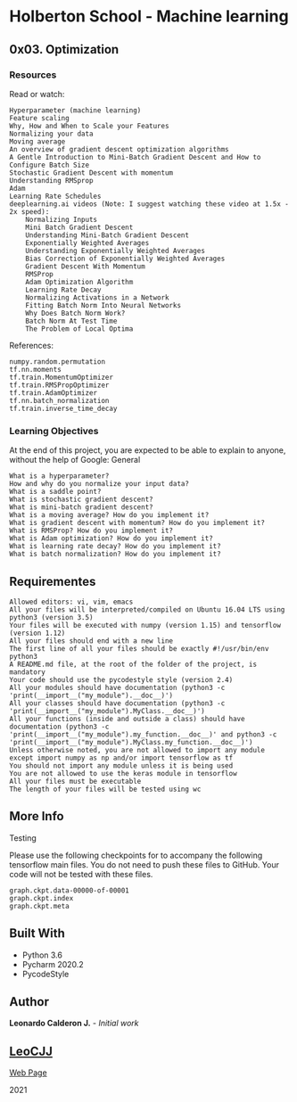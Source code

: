 # Holberton School - Machine learning

## 0x03. Optimization

### Resources
Read or watch:


    Hyperparameter (machine learning)
    Feature scaling
    Why, How and When to Scale your Features
    Normalizing your data
    Moving average
    An overview of gradient descent optimization algorithms
    A Gentle Introduction to Mini-Batch Gradient Descent and How to Configure Batch Size
    Stochastic Gradient Descent with momentum
    Understanding RMSprop
    Adam
    Learning Rate Schedules
    deeplearning.ai videos (Note: I suggest watching these video at 1.5x - 2x speed):
        Normalizing Inputs
        Mini Batch Gradient Descent
        Understanding Mini-Batch Gradient Descent
        Exponentially Weighted Averages
        Understanding Exponentially Weighted Averages
        Bias Correction of Exponentially Weighted Averages
        Gradient Descent With Momentum
        RMSProp
        Adam Optimization Algorithm
        Learning Rate Decay
        Normalizing Activations in a Network
        Fitting Batch Norm Into Neural Networks
        Why Does Batch Norm Work?
        Batch Norm At Test Time
        The Problem of Local Optima

References:

    numpy.random.permutation
    tf.nn.moments
    tf.train.MomentumOptimizer
    tf.train.RMSPropOptimizer
    tf.train.AdamOptimizer
    tf.nn.batch_normalization
    tf.train.inverse_time_decay


### Learning Objectives

At the end of this project, you are expected to be able to explain to anyone, without the help of Google:
General

 
    What is a hyperparameter?
    How and why do you normalize your input data?
    What is a saddle point?
    What is stochastic gradient descent?
    What is mini-batch gradient descent?
    What is a moving average? How do you implement it?
    What is gradient descent with momentum? How do you implement it?
    What is RMSProp? How do you implement it?
    What is Adam optimization? How do you implement it?
    What is learning rate decay? How do you implement it?
    What is batch normalization? How do you implement it?


## Requirementes


    Allowed editors: vi, vim, emacs
    All your files will be interpreted/compiled on Ubuntu 16.04 LTS using python3 (version 3.5)
    Your files will be executed with numpy (version 1.15) and tensorflow (version 1.12)
    All your files should end with a new line
    The first line of all your files should be exactly #!/usr/bin/env python3
    A README.md file, at the root of the folder of the project, is mandatory
    Your code should use the pycodestyle style (version 2.4)
    All your modules should have documentation (python3 -c 'print(__import__("my_module").__doc__)')
    All your classes should have documentation (python3 -c 'print(__import__("my_module").MyClass.__doc__)')
    All your functions (inside and outside a class) should have documentation (python3 -c 'print(__import__("my_module").my_function.__doc__)' and python3 -c 'print(__import__("my_module").MyClass.my_function.__doc__)')
    Unless otherwise noted, you are not allowed to import any module except import numpy as np and/or import tensorflow as tf
    You should not import any module unless it is being used
    You are not allowed to use the keras module in tensorflow
    All your files must be executable
    The length of your files will be tested using wc

## More Info
Testing

Please use the following checkpoints for to accompany the following tensorflow main files. You do not need to push these files to GitHub. Your code will not be tested with these files.

    graph.ckpt.data-00000-of-00001
    graph.ckpt.index
    graph.ckpt.meta

## Built With

* Python 3.6
* Pycharm 2020.2
* PycodeStyle

## Author

**Leonardo Calderon J.** - *Initial work* 

## [LeoCJJ](https://github.com/leocjj)

[Web Page](http://leocjj.tech)

2021
